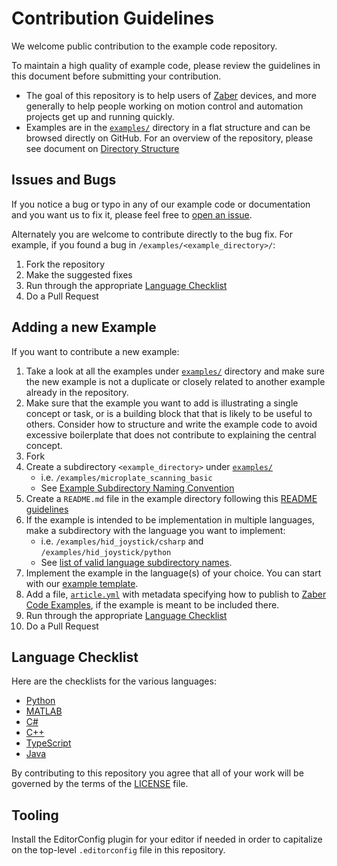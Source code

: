# Contribution Guidelines

We welcome public contribution to the example code repository.

To maintain a high quality of example code, please review the guidelines in this document
before submitting your contribution.

- The goal of this repository is to help users of [Zaber](https://www.zaber.com) devices,
and more generally to help people working on motion control and automation projects
get up and running quickly.
- Examples are in the [`examples/`](../examples/) directory in a flat structure and can be browsed directly on GitHub.
For an overview of the repository, please see document on [Directory Structure](directory-structure.md)

## Issues and Bugs

If you notice a bug or typo in any of our example code or documentation and you want us to fix it,
please feel free to [open an issue](https://github.com/zabertech/zaber-examples/issues).

Alternately you are welcome to contribute directly to the bug fix.  For example, if you found a bug
in `/examples/<example_directory>/`:

1. Fork the repository
2. Make the suggested fixes
3. Run through the appropriate [Language Checklist](#language-checklist)
4. Do a Pull Request

## Adding a new Example

If you want to contribute a new example:

1. Take a look at all the examples under [`examples/`](../examples/) directory and make sure the new example
is not a duplicate or closely related to another example already in the repository.
2. Make sure that the example you want to add is illustrating a single concept or task,
or is a building block that that is likely to be useful to others.  Consider how to structure
and write the example code to avoid excessive boilerplate that does not contribute to explaining
the central concept.
3. Fork
4. Create a subdirectory `<example_directory>` under [`examples/`](../examples/)
    - i.e. `/examples/microplate_scanning_basic`
    - See [Example Subdirectory Naming Convention](example-subdirectory-naming.md)
5. Create a `README.md` file in the example directory following this [README guidelines](readme-guidelines.md)
6. If the example is intended to be implementation in multiple languages,
make a subdirectory with the language you want to implement:
    - i.e. `/examples/hid_joystick/csharp` and `/examples/hid_joystick/python`
    - See [list of valid language subdirectory names](directory-structure.md#language-subdirectories).
7. Implement the example in the language(s) of your choice.
You can start with our [example template](../examples/_template/).
8. Add a file, [`article.yml`](article_yml.md) with metadata specifying how to publish to
[Zaber Code Examples](https://software.zaber.com/examples), if the example is meant to be included there.
9. Run through the appropriate [Language Checklist](#language-checklist)
10. Do a Pull Request

## Language Checklist

Here are the checklists for the various languages:

- [Python](python.md)
- [MATLAB](matlab.md)
- [C#](csharp.md)
- [C++](cpp.md)
- [TypeScript](typescript.md)
- [Java](java.md)

By contributing to this repository you agree that all of your work will be governed by the terms of the [LICENSE](../LICENSE) file.

## Tooling

Install the EditorConfig plugin for your editor if needed in order to capitalize on the top-level `.editorconfig`
file in this repository.
